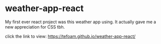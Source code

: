 # weather-app-react
My first ever react project was this weather app using. It actually gave me a new appreciation for CSS tbh.

click the link to view: 
https://tefoam.github.io/weather-app-react/ 
